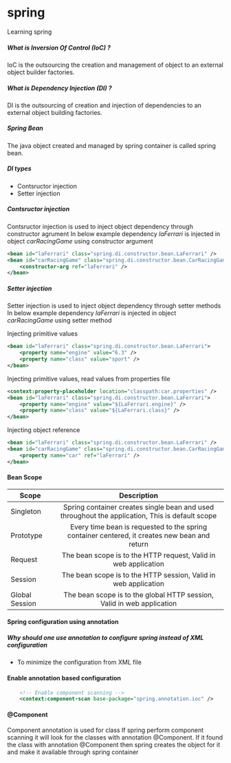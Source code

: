 # spring
Learning spring

##### What is Inversion Of Control (IoC) ?
IoC is the outsourcing the creation and management of object to an external object builder factories.

##### What is Dependency Injection (DI) ?
DI is the outsourcing of creation and injection of dependencies to an external object building factories.

##### Spring Bean
The java object created and managed by spring container is called spring bean.

##### DI types
- Contsructor injection
- Setter injection

##### Contsructor injection
Contsructor injection is used to inject object dependency through constructor agrument
In below example dependency *laFerrari* is injected in object *carRacingGame* using constructor argument 
```xml
<bean id="laFerrari" class="spring.di.constructor.bean.LaFerrari" />
<bean id="carRacingGame" class="spring.di.constructor.bean.CarRacingGame">
	<constructor-arg ref="laFerrari" />
</bean>
```
##### Setter injection
Setter injection is used to inject object dependency through setter methods
In below example dependency *laFerrari* is injected in object *carRacingGame* using setter method

Injecting primitive values
```xml
<bean id="laFerrari" class="spring.di.constructor.bean.LaFerrari">
	<property name="engine" value="6.3" />
	<property name="class" value="sport" />
</bean>
```
Injecting primitive values, read values from properties file
```xml
<context:property-placeholder location="classpath:car.properties" />
<bean id="laFerrari" class="spring.di.constructor.bean.LaFerrari">
	<property name="engine" value="${LaFerrari.engine}" />
	<property name="class" value="${LaFerrari.class}" />
</bean>
```
Injecting object reference
```xml
<bean id="laFerrari" class="spring.di.constructor.bean.LaFerrari" />
<bean id="carRacingGame" class="spring.di.constructor.bean.CarRacingGame">
	<property name="car" ref="laFerrari" />
</bean>
```
#### Bean Scope
| Scope         | Description                                                                                     |
| ------------- |:-----------------------------------------------------------------------------------------------:|
| Singleton     | Spring container creates single bean and used throughout the application, This is default scope |
| Prototype     | Every time bean is requested to the spring container centered, it creates new bean and return   |
| Request       | The bean scope is to the HTTP request, Valid in web application                                 |
| Session       | The bean scope is to the HTTP session, Valid in web application                                 |
| Global Session| The bean scope is to the global HTTP session, Valid in web application                          |

#### Spring configuration using annotation
##### Why should one use annotation to configure spring instead of XML configuration
- To minimize the configuration from XML file

#### Enable annotation based configuration
```XML
	<!-- Enable component scanning -->
	<context:component-scan base-package="spring.annotation.ioc" />
```
#### @Component
Component annotation is used for class
If spring perform component scanning it will look for the classes with annotation @Component.
If it found the class with annotation @Component then spring creates the object for it and make it available through spring container